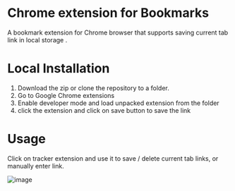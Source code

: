 # Chrome extension for Bookmarks

A bookmark extension for Chrome browser that supports saving current tab link in local storage .

# Local Installation
  1. Download the zip or clone the repository to a folder.
  2. Go to Google Chrome extensions
  3. Enable developer mode and load unpacked extension from the folder
  4. click the extension and click on save button to save the link

# Usage
Click on tracker extension and use it to save / delete current tab links,
or manually enter link.

![image](https://user-images.githubusercontent.com/82048817/168411942-fb1956f4-5918-477c-8607-dd2b34ee4037.png)
